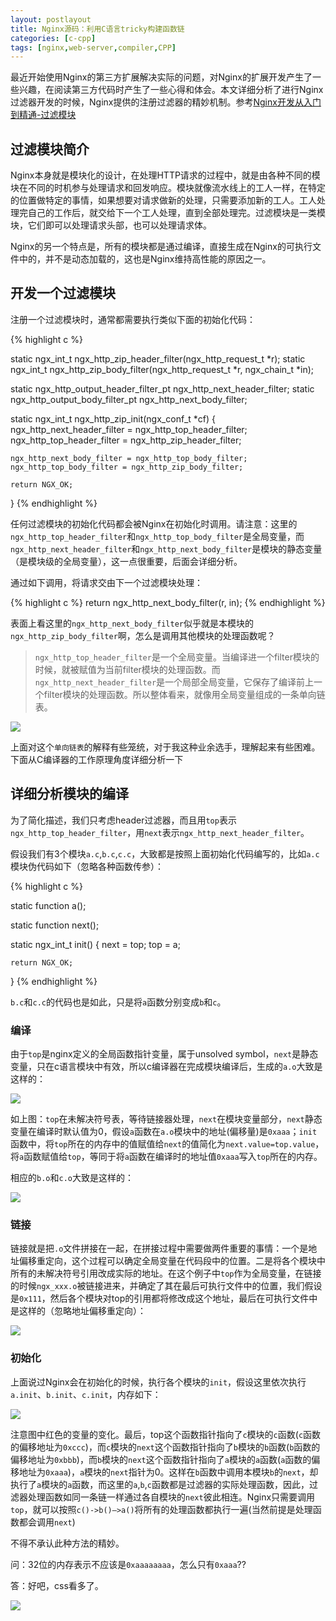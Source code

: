 ```yaml
---
layout: postlayout
title: Nginx源码：利用C语言tricky构建函数链
categories: [c-cpp]
tags: [nginx,web-server,compiler,CPP]
---
```


最近开始使用Nginx的第三方扩展解决实际的问题，对Nginx的扩展开发产生了一些兴趣，在阅读第三方代码时产生了一些心得和体会。本文详细分析了进行Nginx过滤器开发的时候，Nginx提供的注册过滤器的精妙机制。参考[Nginx开发从入门到精通-过滤模块](http://tengine.taobao.org/book/chapter_04.html)


## 过滤模块简介 ##

Nginx本身就是模块化的设计，在处理HTTP请求的过程中，就是由各种不同的模块在不同的时机参与处理请求和回发响应。模块就像流水线上的工人一样，在特定的位置做特定的事情，如果想要对请求做新的处理，只需要添加新的工人。工人处理完自己的工作后，就交给下一个工人处理，直到全部处理完。过滤模块是一类模块，它们即可以处理请求头部，也可以处理请求体。

Nginx的另一个特点是，所有的模块都是通过编译，直接生成在Nginx的可执行文件中的，并不是动态加载的，这也是Nginx维持高性能的原因之一。


## 开发一个过滤模块 ##

注册一个过滤模块时，通常都需要执行类似下面的初始化代码：

{% highlight c %}

static ngx_int_t ngx_http_zip_header_filter(ngx_http_request_t *r);
static ngx_int_t ngx_http_zip_body_filter(ngx_http_request_t *r, ngx_chain_t *in);

static ngx_http_output_header_filter_pt  ngx_http_next_header_filter;
static ngx_http_output_body_filter_pt    ngx_http_next_body_filter;

static ngx_int_t ngx_http_zip_init(ngx_conf_t *cf)
{
	ngx_http_next_header_filter = ngx_http_top_header_filter;
    ngx_http_top_header_filter = ngx_http_zip_header_filter;

    ngx_http_next_body_filter = ngx_http_top_body_filter;
    ngx_http_top_body_filter = ngx_http_zip_body_filter;

    return NGX_OK;
}
{% endhighlight %}

任何过滤模块的初始化代码都会被Nginx在初始化时调用。请注意：这里的`ngx_http_top_header_filter`和`ngx_http_top_body_filter`是全局变量，而`ngx_http_next_header_filter`和`ngx_http_next_body_filter`是模块的静态变量（是模块级的全局变量），这一点很重要，后面会详细分析。

通过如下调用，将请求交由下一个过滤模块处理：

{% highlight c %}
return ngx_http_next_body_filter(r, in);
{% endhighlight %}

表面上看这里的`ngx_http_next_body_filter`似乎就是本模块的`ngx_http_zip_body_filter`啊，怎么是调用其他模块的处理函数呢？

> `ngx_http_top_header_filter`是一个全局变量。当编译进一个filter模块的时候，就被赋值为当前filter模块的处理函数。而`ngx_http_next_header_filter`是一个局部全局变量，它保存了编译前上一个filter模块的处理函数。所以整体看来，就像用全局变量组成的一条单向链表。

![](http://tengine.taobao.org/book/_images/chapter-4-1.png)

上面对这个`单向链表`的解释有些笼统，对于我这种业余选手，理解起来有些困难。下面从C编译器的工作原理角度详细分析一下

## 详细分析模块的编译 ##

为了简化描述，我们只考虑header过滤器，而且用`top`表示`ngx_http_top_header_filter`，用`next`表示`ngx_http_next_header_filter`。

假设我们有3个模块`a.c`,`b.c`,`c.c`，大致都是按照上面初始化代码编写的，比如`a.c`模块伪代码如下（忽略各种函数传参）：

{% highlight c %}

static function a();

static function next();

static ngx_int_t init()
{
	next = top;
    top = a;

    return NGX_OK;
}
{% endhighlight %}

`b.c`和`c.c`的代码也是如此，只是将`a`函数分别变成`b`和`c`。

### 编译 ###

由于`top`是nginx定义的全局函数指针变量，属于unsolved symbol，`next`是静态变量，只在c语言模块中有效，所以c编译器在完成模块编译后，生成的`a.o`大致是这样的：

![](http://pchou.qiniudn.com/nginx-c-trick-function-chain-a-o.png)

如上图：`top`在未解决符号表，等待链接器处理，`next`在模块变量部分，`next`静态变量在编译时默认值为0，假设`a`函数在`a.o`模块中的地址(偏移量)是`0xaaa`；`init`函数中，将`top`所在的内存中的值赋值给`next`的值简化为`next.value=top.value`，将`a`函数赋值给`top`，等同于将`a`函数在编译时的地址值`0xaaa`写入`top`所在的内存。

相应的`b.o`和`c.o`大致是这样的：

![](http://pchou.qiniudn.com/nginx-c-trick-function-chain-b-o-c-o.png)

### 链接 ###

链接就是把`.o`文件拼接在一起，在拼接过程中需要做两件重要的事情：一个是地址偏移重定向，这个过程可以确定全局变量在代码段中的位置。二是将各个模块中所有的未解决符号引用改成实际的地址。在这个例子中`top`作为全局变量，在链接的时候`ngx_xxx.o`被链接进来，并确定了其在最后可执行文件中的位置，我们假设是`0x111`，然后各个模块对top的引用都将修改成这个地址，最后在可执行文件中是这样的（忽略地址偏移重定向）：

![](http://pchou.qiniudn.com/nginx-c-trick-function-chain-final-exe.png)

### 初始化 ###

上面说过Nginx会在初始化的时候，执行各个模块的`init`，假设这里依次执行`a.init`、`b.init`、`c.init`，内存如下：

![](http://pchou.qiniudn.com/nginx-c-trick-function-chain-init-invoke.png)

注意图中红色的变量的变化。最后，top这个函数指针指向了`c`模块的`c`函数(`c`函数的偏移地址为`0xccc`)，而`c`模块的`next`这个函数指针指向了`b`模块的`b`函数(`b`函数的偏移地址为`0xbbb`)，而`b`模块的`next`这个函数指针指向了`a`模块的`a`函数(`a`函数的偏移地址为`0xaaa`)，`a`模块的`next`指针为0。这样在`b`函数中调用本模块`b`的`next`，却执行了`a`模块的`a`函数，而这里的`a`,`b`,`c`函数都是过滤器的实际处理函数，因此，过滤器处理函数如同一条链一样通过各自模块的`next`彼此相连。Nginx只需要调用`top`，就可以按照`c()->b()—>a()`将所有的处理函数都执行一遍(当然前提是处理函数都会调用`next`)

不得不承认此种方法的精妙。

问：32位的内存表示不应该是`0xaaaaaaaa`，怎么只有`0xaaa`??

答：好吧，css看多了。

![](http://pchou.qiniudn.com/20130305200802_vNkuY.thumb.700_0%5B1%5D.jpg)

